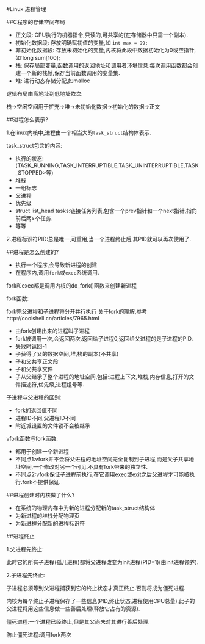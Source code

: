 #Linux 进程管理

##C程序的存储空间布局

* 正文段: CPU执行的机器指令,只读的,可共享的(在存储器中只需一个副本).
* 初始化数据段: 存放明确赋初值的变量,如 `int max = 99;`
* 非初始化数据段: 存放未初始化的变量,内核将此段中数据初始化为0或空指针, 如`long sum[100];
* 栈: 保存局部变量,函数调用的返回地址和调用者环境信息.每次调用函数都会创建一个新的栈帧,保存当前函数调用的变量集.
* 堆: 进行动态存储分配,如malloc

逻辑布局由高地址到低地址依次:

栈->空闲空间用于扩充->堆->未初始化数据->初始化的数据->正文

##进程怎么表示?

1.在linux内核中,进程由一个相当大的`task_struct`结构体表示.

task_struct包含的内容:

* 执行的状态:(TASK_RUNNING,TASK_INTERRUPTIBLE,TASK_UNINTERRUPTIBLE,TASK_STOPPED>等)
* 堆栈
* 一组标志
* 父进程
* 优先级
* struct list_head tasks:链接任务列表,包含一个prev指针和一个next指针,指向前后两>个任务.
* 等等

2.进程标识符PID:总是唯一,可重用,当一个进程终止后,其PID就可以再次使用了.

##进程是怎么创建的?

* 执行一个程序,会导致新进程的创建
* 在程序内,调用`fork`或`exec`系统调用.

fork和exec都是调用内核的do_fork()函数来创建新进程

fork函数:

fork完父进程和子进程将分开并行执行
关于fork的理解,参考http://coolshell.cn/articles/7965.html

* 由fork创建出来的进程叫子进程
* fork被调用一次,会返回两次.返回给子进程0,返回给父进程的是子进程的PID.
* 失败时返回-1
* 子获得了父的数据空间,堆,栈的副本(不共享)
* 子和父共享正文段
* 子和父共享文件
* 子从父继承了整个进程的地址空间,包括:进程上下文,堆栈,内存信息,打开的文件描述符,优先级,进程组号等.


子进程与父进程的区别:

* fork的返回值不同
* 进程ID不同,父进程ID不同
* 附近城设置的文件锁不会被继承

vfork函数与fork函数:

* 都用于创建一个新进程
* 不同点1:vfork并不会将父进程的地址空间完全复制到子进程,而是父子共享地址空间,一个修改对另一个可见.不具有fork带来的独立性.
* 不同点2:vfork保证子进程前执行,在它调用exec或exit之后父进程才可能被执行.fork不提供保证.

##进程创建时内核做了什么?

* 在系统的物理内存中为新的进程分配新的task_struct结构体
* 为新进程的堆栈分配物理页
* 为新进程分配新的进程标识符

##进程终止

1.父进程先终止:

此时它的所有子进程(孤儿进程)都将父进程改变为init进程(PID=1)(由init进程领养).

2.子进程先终止:

子进程必须等到父进程捕获到它的终止状态才真正终止.否则将成为僵死进程.

内核为每个终止子进程保存了一些信息(PID,终止状态,进程使用CPU总量),此子的父进程将用这些信息做一些善后处理(释放它占有的资源).

僵死进程:一个进程已经终止,但是其父尚未对其进行善后处理.

防止僵死进程:调用fork两次
